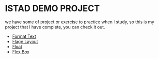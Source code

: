 # ISTAD DEMO PROJECT
we have some of project or exercise to practice when I study, so this is my project that I have complete, you can check it out.

- [Format Text](https://demowebpractice.vercel.app/format/index.html)
- [Flage Layout](https://demowebpractice.vercel.app/flage/flag.html)
- [Float](https://demowebpractice.vercel.app/float/float.html)
- [Flex Box](https://demowebpractice.vercel.app/flexbox/index.html)
